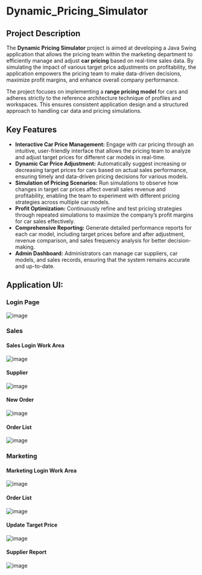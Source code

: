 # Dynamic_Pricing_Simulator
## Project Description
The **Dynamic Pricing Simulator** project is aimed at developing a Java Swing application that allows the pricing team within the marketing department to efficiently manage and adjust **car pricing** based on real-time sales data. By simulating the impact of various target price adjustments on profitability, the application empowers the pricing team to make data-driven decisions, maximize profit margins, and enhance overall company performance.

The project focuses on implementing a **range pricing model** for cars and adheres strictly to the reference architecture technique of profiles and workspaces. This ensures consistent application design and a structured approach to handling car data and pricing simulations.

## Key Features
* **Interactive Car Price Management:**
Engage with car pricing through an intuitive, user-friendly interface that allows the pricing team to analyze and adjust target prices for different car models in real-time.
* **Dynamic Car Price Adjustment:**
Automatically suggest increasing or decreasing target prices for cars based on actual sales performance, ensuring timely and data-driven pricing decisions for various models.
* **Simulation of Pricing Scenarios:**
Run simulations to observe how changes in target car prices affect overall sales revenue and profitability, enabling the team to experiment with different pricing strategies across multiple car models.
* **Profit Optimization:**
Continuously refine and test pricing strategies through repeated simulations to maximize the company’s profit margins for car sales effectively.
* **Comprehensive Reporting:**
Generate detailed performance reports for each car model, including target prices before and after adjustment, revenue comparison, and sales frequency analysis for better decision-making.
* **Admin Dashboard:**
Administrators can manage car suppliers, car models, and sales records, ensuring that the system remains accurate and up-to-date.

## Application UI:

### Login Page
![image](https://github.com/user-attachments/assets/d7e0488c-60e5-417a-8a34-0eec1554d0fd)

### Sales
#### Sales Login Work Area
![image](https://github.com/user-attachments/assets/27a7511d-88ba-4fb8-8351-435e9dece96e)
#### Supplier
![image](https://github.com/user-attachments/assets/50263487-e580-4150-a704-8b34a39931bf)
#### New Order
![image](https://github.com/user-attachments/assets/9e31a5b0-1a48-4336-b8cb-a2638812c78e)
#### Order List
![image](https://github.com/user-attachments/assets/21b22918-9eb6-439f-accb-37bc84c4216e)

### Marketing
#### Marketing Login Work Area
![image](https://github.com/user-attachments/assets/e3ab5a88-51e9-451e-8f69-e770c91ef4b1)
#### Order List
![image](https://github.com/user-attachments/assets/45c38efc-9171-4150-b30c-fc7680e54318)
#### Update Target Price
![image](https://github.com/user-attachments/assets/6debbd42-ad50-4b5b-b791-97c46c7f7fca)
#### Supplier Report
![image](https://github.com/user-attachments/assets/f2bc8f13-2402-46f3-a9e1-a6d721abce25)












